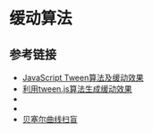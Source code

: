 # 缓动算法


## 参考链接

- [JavaScript Tween算法及缓动效果](https://www.cnblogs.com/cloudgamer/archive/2009/01/06/Tween.html)
- [利用tween.js算法生成缓动效果](https://www.cnblogs.com/chengguanhui/p/4664144.html)
- []()
- []()
- [贝塞尔曲线扫盲](http://www.html-js.com/article/1628)